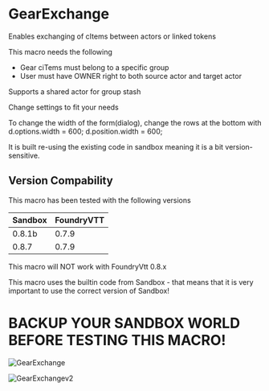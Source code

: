 
# GearExchange
Enables exchanging of cItems between actors or linked tokens

This macro needs the following
 - Gear ciTems must belong to a specific group
 - User must have OWNER right to both source actor and target actor

Supports a shared actor for group stash

Change settings to fit your needs
   
To change the width of the form(dialog), change the rows at the bottom with
     d.options.width = 600;
     d.position.width = 600;

It is built re-using the existing code in sandbox meaning it is a bit version-sensitive.  

## Version Compability
This macro has been tested with the following versions

Sandbox  | FoundryVTT
-------  | ----------
0.8.1b    | 0.7.9
0.8.7    | 0.7.9

This macro will NOT work with FoundryVtt 0.8.x

This macro uses the builtin code from Sandbox - that means that it is very important to use the correct version of Sandbox!
# BACKUP YOUR SANDBOX WORLD BEFORE TESTING THIS MACRO!

![GearExchange](https://user-images.githubusercontent.com/81265884/112399263-3a28ba80-8d06-11eb-9b57-2cbd3fb1a11e.gif)

![GearExchangev2](https://user-images.githubusercontent.com/81265884/112461875-b05a0b00-8d60-11eb-9e58-5b3edaa37171.gif)
